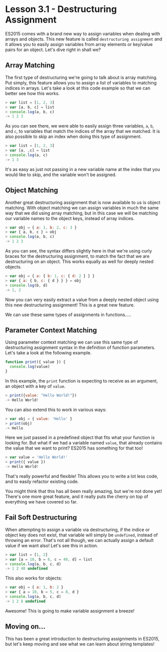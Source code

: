 # Lesson 3.1 - Destructuring Assignment

ES2015 comes with a brand new way to assign variables when dealing with arrays
and objects. This new feature is called `destructuring assignment` and it
allows you to easily assign variables from array elements or key/value pairs
for an object. Let's dive right in shall we?

## Array Matching

The first type of destructuring we're going to talk about is array matching.
Put simply, this feature allows you to assign a list of variables to matching
indices in arrays. Let's take a look at this code example so that we can
better see how this works.

```js
> var list = [1, 2, 3]
> var [a, b, c] = list
> console.log(a, b, c)
-> 1 2 3
```

As you can see there, we were able to easily assign three variables, `a`, `b`,
and `c`, to variables that match the indices of the array that we matched.
It is also possible to skip an index when doing this type of assignment.

```js
> var list = [1, 2, 3]
> var [a, ,c] = list
> console.log(a, c)
-> 1 3
```

It's as easy as just not passing in a new variable name at the index that you
would like to skip, and the variable won't be assigned.

## Object Matching

Another great destructuring assignment that is now available to us is object
matching. With object matching we can assign variables in much the same way
that we did using array matching, but in this case we will be matching our
variable names to the object keys, instead of array indices.

```js
> var obj = { a: 1, b: 2, c: 3 }
> var { a, b, c } = obj
> console.log(a, b, c)
-> 1 2 3
```

As you can see, the syntax differs slightly here in that we're using curly
braces for the destructuring assignment, to match the fact that we are
destructuring on an object. This works equally as well for deeply nested
objects.

```js
> var obj = { a: { b: 1, c: { d: 2 } } }
> var { a: { b, c: { d } } } = obj
> console.log(b, d)
-> 1, 2
```

Now you can very easily extract a value from a deeply nested object using
this new destructuring assignment! This is a great new feature.

We can use these same types of assignments in functions.....

## Parameter Context Matching

Using parameter context matching we can use this same type of destructuring
assignment syntax in the definition of function parameters. Let's take a look
at the following example.

```js
function print({ value }) {
  console.log(value)
}
```

In this example, the `print` function is expecting to receive as an argument,
an object with a key of `value`.

```js
> print({value: "Hello World!"})
-> Hello World!
```


You can also extend this to work in various ways:

```js
> var obj = { value: 'Hello' }
> print(obj)
-> Hello
```

Here we just passed in a predefined object that fits what your function is
looking for. But what if we had a variable named `value`, that already contains
the value that we want to print? ES2015 has something for that too!

```js
> var value = 'Hello World!'
> print({ value })
-> Hello World!
```

That's really powerful and flexible! This allows you to write a lot less code,
and to easily refactor existing code.

You might think that this has all been really amazing, but we're not done yet!
There's one more great feature, and it really puts the cherry on top of
everything we have covered so far.

## Fail Soft Destructuring

When attempting to assign a variable via destructuring, if the indice or object
key does not exist, that variable will simply be `undefined`, instead of
throwing an error. That's not all though, we can actually assign a default
value if we want also! Let's see this in action.

```js
> var list = [1, 2]
> var [a = 10, b = 6, c = 40, d] = list
> console.log(a, b, c, d)
-> 1 2 40 undefined
```

This also works for objects:

```js
> var obj = { a: 1, b: 2 }
> var { a = 10, b = 5, c = 8, d }
> console.log(a, b, c, d)
-> 1 2 8 undefined
```

Awesome! This is going to make variable assignment a breeze!

## Moving on...

This has been a great introduction to destructuring assignments in ES2015,
but let's keep moving and see what we can learn about string templates!
